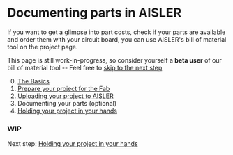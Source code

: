 <!-- --- title: Using Fritzing with AISLER: Documenting parts in AISLER-->
# Documenting parts in AISLER #
If you want to get a glimpse into part costs, check if your parts are available and order them with your circuit board, you can use AISLER's bill of material tool on the project page. 

This page is still work-in-progress, so consider yourself a **beta user** of our bill of material tool   -- Feel free to [skip to the next step](Holding-your-project-in-your-hands)

0. [The Basics](the-basics)
1. [Prepare your project for the Fab](Prepare-your-project-for-the-Fab)
2. [Uploading your project to AISLER](Upload-your-project-to-AISLER)
3. Documenting your parts (optional)
4. [Holding your project in your hands](Holding-your-project-in-your-hands)


### WIP ###

Next step: [Holding your project in your hands](Holding-your-project-in-your-hands)
